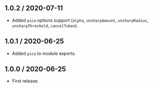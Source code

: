1.0.2 / 2020-07-11
------------------

- Added `pica` options support (`alpha`, `unsharpAmount`, `unsharpRadius`,
  `unsharpThreshold`, `cancelToken`).


1.0.1 / 2020-06-25
------------------

- Added `pica` to module exports.


1.0.0 / 2020-06-25
------------------

- First release.

